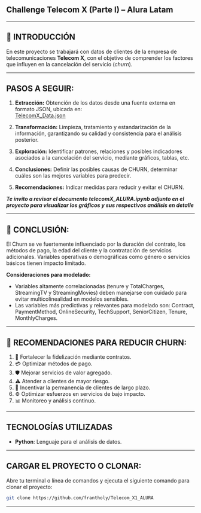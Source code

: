 ## Challenge Telecom X (Parte I) – Alura Latam

--------------------------------------------

## 📝 INTRODUCCIÓN
En este proyecto se trabajará con datos de clientes de la empresa de telecomunicaciones **Telecom X**, con el objetivo de comprender los factores que influyen en la cancelación del servicio (*churn*).

----------------------

## PASOS A SEGUIR:

1. **Extracción:** Obtención de los datos desde una fuente externa en formato JSON, ubicada en:  
   [TelecomX_Data.json](https://raw.githubusercontent.com/alura-cursos/challenge2-data-science-LATAM/main/TelecomX_Data.json)
   
2. **Transformación:** Limpieza, tratamiento y estandarización de la información, garantizando su calidad y consistencia para el análisis posterior.

3. **Exploración:** Identificar patrones, relaciones y posibles indicadores asociados a la cancelación del servicio, mediante gráficos, tablas, etc.

4. **Conclusiones:** Definir las posibles causas de CHURN, determinar cuáles son las mejores variables para predecir.
   
5. **Recomendaciones:** Indicar medidas para reducir y evitar el CHURN.

***Te invito a revisar el documento telecomX_ALURA.ipynb adjunto en el proyecto para visualizar los gráficos y sus respectivos análisis en detalle***

----------------------------------------

## 📝 CONCLUSIÓN:

El Churn se ve fuertemente influenciado por la duración del contrato, los métodos de pago, la edad del cliente y la contratación de servicios adicionales. Variables operativas o demográficas como género o servicios básicos tienen impacto limitado.

**Consideraciones para modelado:**
* Variables altamente correlacionadas (tenure y TotalCharges, StreamingTV y StreamingMovies) deben manejarse con cuidado para evitar multicolinealidad en modelos sensibles.
* Las variables más predictivas y relevantes para modelado son: Contract, PaymentMethod, OnlineSecurity, TechSupport, SeniorCitizen, Tenure, MonthlyCharges.

----------------------------------

## 🌟 RECOMENDACIONES PARA REDUCIR CHURN:

1. 📝 Fortalecer la fidelización mediante contratos.
2. 💳 Optimizar métodos de pago.
3. 🛡 Mejorar servicios de valor agregado.
4. ⚠ Atender a clientes de mayor riesgo.
5. 🎁 Incentivar la permanencia de clientes de largo plazo.
6. ⚙ Optimizar esfuerzos en servicios de bajo impacto.
7. 📊 Monitoreo y análisis continuo.

--------------------------

## TECNOLOGÍAS UTILIZADAS

- **Python**: Lenguaje para el análisis de datos.
  
------

## CARGAR EL PROYECTO O CLONAR:

   Abre tu terminal o línea de comandos y ejecuta el siguiente comando para clonar el proyecto:

   ```bash
   git clone https://github.com/frantholy/Telecom_X1_ALURA
```

------------------

